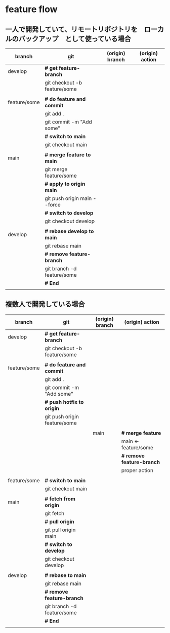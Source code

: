 # feature flow


## 一人で開発していて、リモートリポジトリを　ローカルのバックアップ　として使っている場合
| branch       | git                          | (origin) branch | (origin) action |
|--------------|------------------------------|-----------------|-----------------|
| develop      | **# get feature-branch**     |                 |                 |
|              | git checkout -b feature/some |                 |                 |
|              |                              |                 |                 |
| feature/some | **# do feature and commit**  |                 |                 |
|              | git add .                    |                 |                 |
|              | git commit -m "Add some"     |                 |                 |
|              | **# switch to main**         |                 |                 |
|              | git checkout main            |                 |                 |
|              |                              |                 |                 |
| main         | **# merge feature to main**  |                 |                 |
|              | git merge feature/some       |                 |                 |
|              | **# apply to origin main**   |                 |                 |
|              | git push origin main --force |                 |                 |
|              | **# switch to develop**      |                 |                 |
|              | git checkout develop         |                 |                 |
|              |                              |                 |                 |
| develop      | **# rebase develop to main** |                 |                 |
|              | git rebase main              |                 |                 |
|              | **# remove feature-branch**  |                 |                 |
|              | git branch -d feature/some   |                 |                 |
|              | **# End**                    |                 |                 |
|              |                              |                 |                 |


## 複数人で開発している場合
| branch       | git                          | (origin) branch | (origin) action             |
|--------------|------------------------------|-----------------|-----------------------------|
| develop      | **# get feature-branch**     |                 |                             |
|              | git checkout -b feature/some |                 |                             |
|              |                              |                 |                             |
| feature/some | **# do feature and commit**  |                 |                             |
|              | git add .                    |                 |                             |
|              | git commit -m "Add some"     |                 |                             |
|              | **# push hotfix to origin**  |                 |                             |
|              | git push origin feature/some |                 |                             |
|              |                              |                 |                             |
|              |                              | main            | **# merge feature**         |
|              |                              |                 | main <- feature/some        |
|              |                              |                 | **# remove feature-branch** |
|              |                              |                 | proper action               |
|              |                              |                 |                             |
| feature/some | **# switch to main**         |                 |                             |
|              | git checkout main            |                 |                             |
|              |                              |                 |                             |
| main         | **# fetch from origin**      |                 |                             |
|              | git fetch                    |                 |                             |
|              | **# pull origin**            |                 |                             |
|              | git pull origin main         |                 |                             |
|              | **# switch to develop**      |                 |                             |
|              | git checkout develop         |                 |                             |
|              |                              |                 |                             |
| develop      | **# rebase to main**         |                 |                             |
|              | git rebase main              |                 |                             |
|              | **# remove feature-branch**  |                 |                             |
|              | git branch -d feature/some   |                 |                             |
|              | **# End**                    |                 |                             |
|              |                              |                 |                             |

